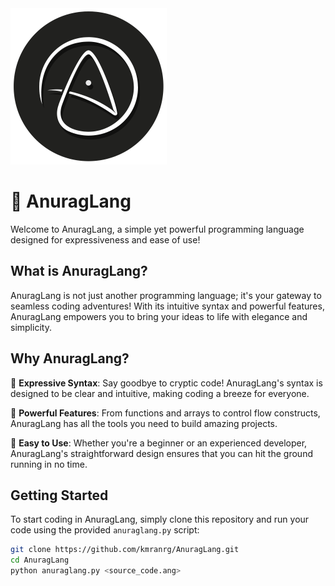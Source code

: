 <img src="https://github.com/kmranrg/AnuragLang/blob/main/logo/gray_circular.png" width=250 /> 

# 🚀 AnuragLang

Welcome to AnuragLang, a simple yet powerful programming language designed for expressiveness and ease of use!

## What is AnuragLang?

AnuragLang is not just another programming language; it's your gateway to seamless coding adventures! With its intuitive syntax and powerful features, AnuragLang empowers you to bring your ideas to life with elegance and simplicity.

## Why AnuragLang?

🎨 **Expressive Syntax**: Say goodbye to cryptic code! AnuragLang's syntax is designed to be clear and intuitive, making coding a breeze for everyone.

🔧 **Powerful Features**: From functions and arrays to control flow constructs, AnuragLang has all the tools you need to build amazing projects.

🚀 **Easy to Use**: Whether you're a beginner or an experienced developer, AnuragLang's straightforward design ensures that you can hit the ground running in no time.

## Getting Started

To start coding in AnuragLang, simply clone this repository and run your code using the provided `anuraglang.py` script:

```bash
git clone https://github.com/kmranrg/AnuragLang.git
cd AnuragLang
python anuraglang.py <source_code.ang>
